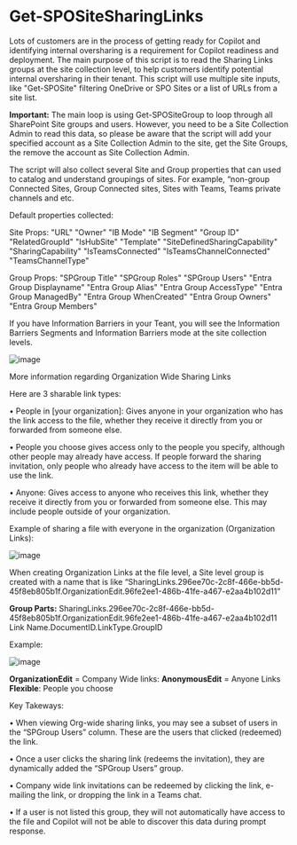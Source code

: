 # Get-SPOSiteSharingLinks

Lots of customers are in the process of getting ready for Copilot and identifying internal oversharing is a requirement for Copilot readiness and deployment. The main purpose of this script is to read the Sharing Links groups at the site collection level, to help customers identify potential internal oversharing in their tenant.
This script will use multiple site inputs, like "Get-SPOSite" filtering OneDrive or SPO Sites or a list of URLs from a site list.

**Important:** The main loop is using Get-SPOSiteGroup to loop through all SharePoint Site groups and users. However, you need to be a Site Collection Admin to read this data, so please be aware that the script will add your specified account as a Site Collection Admin to the site, get the Site Groups, the remove the account as Site Collection Admin.

The script will also collect several Site and Group properties that can used to catalog and understand groupings of sites. For example,  “non-group Connected Sites, Group Connected sites, Sites with Teams, Teams private channels and etc.

Default properties collected:

Site Props:
"URL"
"Owner" 
"IB Mode"
"IB Segment"
"Group ID" 
"RelatedGroupId"
"IsHubSite"
"Template"
"SiteDefinedSharingCapability"
"SharingCapability"
"IsTeamsConnected"
"IsTeamsChannelConnected"
"TeamsChannelType"
  

Group Props:
"SPGroup Title"
"SPGroup Roles"
"SPGroup Users"
"Entra Group Displayname"
"Entra Group Alias"
"Entra Group AccessType"
"Entra Group ManagedBy"
"Entra Group WhenCreated"
"Entra Group Owners"
"Entra Group Members"

If you have Information Barriers in your Teant, you will see the Information Barriers Segments and Information Barriers mode at the site collection levels.


![image](https://github.com/mikelee1313/Get-SPOSiteSharingLinks/assets/62190454/5fa98621-4594-4c7d-a39a-671ded1387af)


More information regarding Organization Wide Sharing Links

Here are 3 sharable link types:

•	People in [your organization]:  Gives anyone in your organization who has the link access to the file, whether they receive it directly from you or forwarded from someone else.

•	People you choose gives access only to the people you specify, although other people may already have access. If people forward the sharing invitation, only people who already have access to the item will be able to use the link.  

•	Anyone:  Gives access to anyone who receives this link, whether they receive it directly from you or forwarded from someone else. This may include people outside of your organization.

Example of sharing a file with everyone in the organization (Organization Links):

![image](https://github.com/mikelee1313/Get-SPOSiteSharingLinks/assets/62190454/a2de2d50-0c73-40b5-9089-282cf7d386d9)

When creating Organization Links at the file level, a Site level group is created with a name that is like “SharingLinks.296ee70c-2c8f-466e-bb5d-45f8eb805b1f.OrganizationEdit.96fe2ee1-486b-41fe-a467-e2aa4b102d11”

**Group Parts:**
SharingLinks.296ee70c-2c8f-466e-bb5d-45f8eb805b1f.OrganizationEdit.96fe2ee1-486b-41fe-a467-e2aa4b102d11
Link Name.DocumentID.LinkType.GroupID

Example:

![image](https://github.com/mikelee1313/Get-SPOSiteSharingLinks/assets/62190454/e2e05093-2a48-49a1-99d7-84b0205b1280)

**OrganizationEdit** = Company Wide links:
**AnonymousEdit** = Anyone Links
**Flexible**: People you choose

Key Takeways:

•	When viewing Org-wide sharing links, you may see a subset of users in the “SPGroup Users” column. These are the users that clicked (redeemed) the link. 

•	Once a user clicks the sharing link (redeems the invitation), they are dynamically added the “SPGroup Users” group. 

•	Company wide link invitations can be redeemed by clicking the link, e-mailing the link, or dropping the link in a Teams chat.

•	If a user is not listed this group, they will not automatically have access to the file and Copilot will not be able to discover this data during prompt response.


